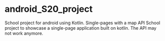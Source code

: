 # android_S20_project
School project for android using Kotlin. Single-pages with a map API
School project to showcase a single-page application built on kotlin. The API may not work anymore. 
